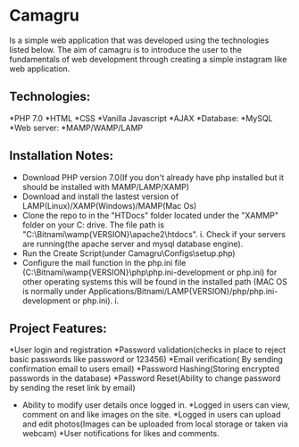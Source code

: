 # Camagru
Is a simple web application that was developed using the technologies listed below.  The aim of camagru is to introduce the user to the fundamentals of web development through creating a simple instagram like web application.

## Technologies:
*PHP 7.0
*HTML
*CSS
*Vanilla Javascript
*AJAX
*Database:
    *MySQL
*Web server:
    *MAMP/WAMP/LAMP

## Installation Notes:
- Download PHP version 7.0(If you don't already have php installed but it should be installed with MAMP/LAMP/XAMP)
- Download and install the lastest version of LAMP(Linux)/XAMP(Windows)/MAMP(Mac Os)
- Clone the repo to in the  "HTDocs" folder located under the "XAMMP" folder on your C: drive. The file path is "C:\Bitnami\wamp{VERSION}\apache2\htdocs".
    i. Check if your servers are running(the apache server and mysql database engine).
- Run the Create Script(under Camagru\Configs\setup.php)
- Configure the mail function in the php.ini file (C:\Bitnami\wamp{VERSION}\php\php.ini-development or php.ini) for other operating systems this will be found in the installed      path (MAC OS is normally under Applications/Bitnami/LAMP{VERSION}/php/php.ini-development or php.ini).
   i.
    

## Project Features:
 *User login and registration
 *Password validation(checks in place to reject basic passwords like password or 123456)
 *Email verification( By sending confirmation email to users email)
 *Password Hashing(Storing encrypted passwords in the database)
 *Password Reset(Ability to change password by sending the reset link by email)
 * Ability to modify user details once logged in.
 *Logged in users can view, comment on and like images on the site. 
 *Logged in users can upload and edit photos(Images can be uploaded from local storage or taken via webcam)
 *User notifications for likes and comments.
